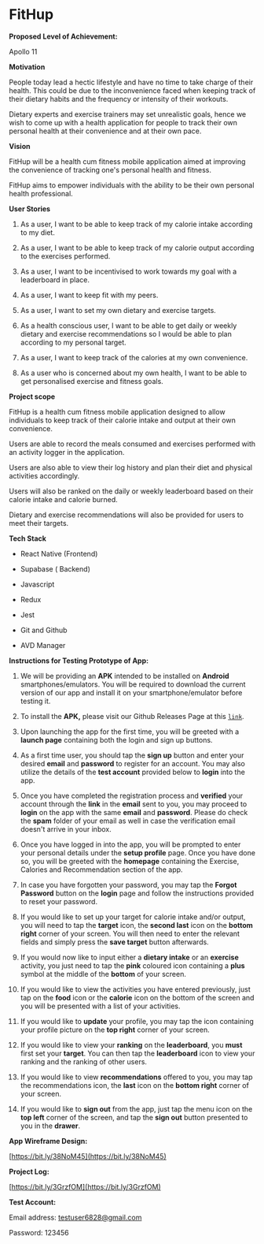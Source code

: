 # FitHup

**Proposed Level of Achievement:**

Apollo 11

**Motivation**

People today lead a hectic lifestyle and have no time to take charge of
their health. This could be due to the inconvenience faced when keeping
track of their dietary habits and the frequency or intensity of their
workouts.

Dietary experts and exercise trainers may set unrealistic goals, hence
we wish to come up with a health application for people to track their
own personal health at their convenience and at their own pace.


**Vision**

FitHup will be a health cum fitness mobile application aimed at
improving the convenience of tracking one's personal health and fitness.

FitHup aims to empower individuals with the ability to be their own
personal health professional.


**User Stories**

1.  As a user, I want to be able to keep track of my calorie intake according to my diet.

2.  As a user, I want to be able to keep track of my calorie output according to the exercises performed.

3.  As a user, I want to be incentivised to work towards my goal with a leaderboard in place.

4.  As a user, I want to keep fit with my peers.

5.  As a user, I want to set my own dietary and exercise targets.

6.  As a health conscious user, I want to be able to get daily or weekly dietary and exercise recommendations so I would be able to plan according to my personal target.

7.  As a user, I want to keep track of the calories at my own convenience.

8.  As a user who is concerned about my own health, I want to be able to get personalised exercise and fitness goals.


**Project scope**

FitHup is a health cum fitness mobile application designed to allow
individuals to keep track of their calorie intake and output at their
own convenience.

Users are able to record the meals consumed and exercises performed with
an activity logger in the application.

Users are also able to view their log history and plan their diet and
physical activities accordingly.

Users will also be ranked on the daily or weekly leaderboard based on
their calorie intake and calorie burned.

Dietary and exercise recommendations will also be provided for users to
meet their targets.


**Tech Stack**

-   React Native (Frontend)

-   Supabase ( Backend)

-   Javascript

-   Redux

-   Jest

-   Git and Github

-   AVD Manager


**Instructions for Testing Prototype of App:**

1.  We will be providing an **APK** intended to be installed on
    **Android** smartphones/emulators. You will be required to
    download the current version of our app and install it on your
    smartphone/emulator before testing it.

2.  To install the **APK,** please visit our Github Releases Page at this [`link`](https://github.com/jianminglok/FitHup/releases).

3.  Upon launching the app for the first time, you will be greeted with
    a **launch page** containing both the login and sign up buttons.

4.  As a first time user, you should tap the **sign up** button and
    enter your desired **email** and **password** to register for an
    account. You may also utilize the details of the **test account**
    provided below to **login** into the app.

5.  Once you have completed the registration process and **verified**
    your account through the **link** in the **email** sent to you,
    you may proceed to **login** on the app with the same **email**
    and **password**. Please do check the **spam** folder of your
    email as well in case the verification email doesn't arrive in
    your inbox.

6.  Once you have logged in into the app, you will be prompted to enter
    your personal details under the **setup profile** page. Once you
    have done so, you will be greeted with the **homepage** containing
    the Exercise, Calories and Recommendation section of the app.

7.  In case you have forgotten your password, you may tap the **Forgot
    Password** button on the **login** page and follow the
    instructions provided to reset your password.

8.  If you would like to set up your target for calorie intake and/or
    output, you will need to tap the **target** icon, the **second
    last** icon on the **bottom right** corner of your screen. You
    will then need to enter the relevant fields and simply press the
    **save target** button afterwards.

9.  If you would now like to input either a **dietary intake** or an
    **exercise** activity, you just need to tap the **pink** coloured
    icon containing a **plus** symbol at the middle of the **bottom**
    of your screen.

10. If you would like to view the activities you have entered
    previously, just tap on the **food** icon or the **calorie** icon
    on the bottom of the screen and you will be presented with a list
    of your activities.

11. If you would like to **update** your profile, you may tap the icon
    containing your profile picture on the **top right** corner of
    your screen.

12. If you would like to view your **ranking** on the **leaderboard**,
    you **must** first set your **target**. You can then tap the
    **leaderboard** icon to view your ranking and the ranking of other
    users.

13. If you would like to view **recommendations** offered to you, you
    may tap the recommendations icon, the **last** icon on the
    **bottom right** corner of your screen.

14. If you would like to **sign out** from the app, just tap the menu
    icon on the **top left** corner of the screen, and tap the **sign
    out** button presented to you in the **drawer**.


**App Wireframe Design:**

[https://bit.ly/38NoM45](https://bit.ly/38NoM45)

**Project Log:**

[https://bit.ly/3GrzfOM](https://bit.ly/3GrzfOM)

**Test Account:**

Email address:
[testuser6828@gmail.com](mailto:testuser6828@gmail.com)

Password: 123456
